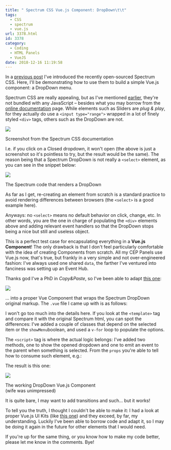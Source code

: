 ```yaml
---
title: " Spectrum CSS Vue.js Component: DropDown\t\t"
tags:
  - CSS
  - spectrum
  - vue.js
url: 3378.html
id: 3378
category:
  - Coding
  - HTML Panels
  - VueJS
date: 2018-12-16 11:19:58
---
```


In a [previous post](http://localhost:8888/2018/11/adobe-spectrum-css-open-sourced/) I've introduced the recently open-sourced Spectrum CSS. Here, I'll be demonstrating how to use them to build a simple Vue.js component: a DropDown menu.

Spectrum CSS are really appealing, but as I've mentioned [earlier](http://localhost:8888/2018/11/adobe-spectrum-css-open-sourced/), they're not bundled with any JavaScript – besides what you may borrow from the [online documentation](http://opensource.adobe.com/spectrum-css/2.7.2/docs/) page. While elements such as Sliders are _plug & play_, for they actually do use a `<input type="range">` wrapped in a lot of finely styled `<div>` tags, others such as the DropDown are not.

![](http://localhost:8888/wp-content/uploads/2018/12/dropdown-558x700.gif)

Screenshot from the Spectrum CSS documentation

I.e. if you click on a Closed dropdown, it won't open (the above is just a screenshot so it's pointless to try, but the result would be the same). The reason being that a Spectrum DropDown is not really a `<select>` element, as you can see in the snippet below:

![](http://localhost:8888/wp-content/uploads/2018/12/code-700x581.png)

The Spectrum code that renders a DropDown

As far as I get, re-creating an element from scratch is a standard practice to avoid rendering differences between browsers (the `<select>` is a good example here).

Anyways: no `<select>` means no default behavior on click, change, etc. In other words, you are the one in charge of populating the `<div>` elements above and adding relevant event handlers so that the DropDown stops being a nice but still and useless object.

This is a perfect test case for encapsulating everything in a **Vue.js Component**! The only drawback is that I don't feel particularly comfortable with the idea of creating Components from scratch. All my CEP Panels use Vue.js now, that's true, but frankly in a very simple and not over-engineered fashion: I've always used one shared `data`, the farther I've ventured into fanciness was setting up an Event Hub.

Thanks god I've a PhD in _Copy&Paste_, so I've been able to adapt [this one](https://vuejsexamples.com/a-prettier-way-to-display-select-boxes/):

![](http://localhost:8888/wp-content/uploads/2018/12/display-select-boxes.gif)

... into a proper Vue Component that wraps the Spectrum DropDown original markup. The `.vue` file I came up with is as follows:

I won't go too much into the details here. If you look at the `<template>` tag and compare it with the original Spectrum html, you can spot the differences: I've added a couple of classes that depend on the selected item or the `showMenu`boolean, and used a `v-for` loop to populate the options.

The `<script>` tag is where the actual logic belongs: I've added two methods, one to show the opened dropdown and one to emit an event to the parent when something is selected. From the `props` you're able to tell how to consume such element, e.g.:

<drop-down :options="arrayOfObjects" v-on:updateOption="methodToRunOnSelect" placeholder="Select a thing..."/>

The result is this one:

![](http://localhost:8888/wp-content/uploads/2018/12/WorkingDropDown.gif)

The working DropDown Vue.js Component  
(wife was unimpressed)

It is quite bare, I may want to add transitions and such... but it works!

To tell you the truth, I thought I couldn't be able to make it: I had a look at proper Vue.js UI Kits (like [this one](https://vuikit.js.org/)) and they exceed, by far, my understanding. Luckily I've been able to borrow code and adapt it, so I may be doing it again in the future for other elements that I would need.

If you're up for the same thing, or you know how to make my code better, please let me know in the comments. Bye!